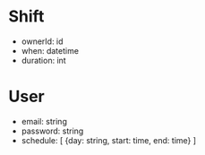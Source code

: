 Shift
=====
- ownerId: id
- when: datetime
- duration: int

User
====
- email: string
- password: string
- schedule: [ {day: string, start: time, end: time} ]
